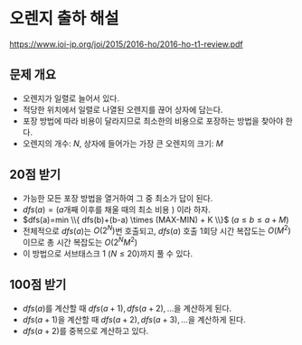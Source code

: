 # 오렌지 출하 해설
https://www.ioi-jp.org/joi/2015/2016-ho/2016-ho-t1-review.pdf
## 문제 개요
+ 오렌지가 일렬로 늘어서 있다.  
+ 적당한 위치에서 일렬로 나열된 오렌지를 끊어 상자에 담는다.  
+ 포장 방법에 따라 비용이 달라지므로 최소한의 비용으로 포장하는 방법을 찾아야 한다.  
+ 오렌지의 개수: $N$, 상자에 들어가는 가장 큰 오렌지의 크기: $M$
## 20점 받기
+ 가능한 모든 포장 방법을 열거하여 그 중 최소가 답이 된다.
+ $dfs(a)=(a$개째 이후를 채울 때의 최소 비용 $)$ 이라 하자.
+ $dfs(a)=min \\{ dfs(b)+(b-a) \times (MAX-MIN) + K \\}$ $(a \le b \le a+M)$
+ 전체적으로 $dfs(a)$는 $O(2^N)$번 호출되고, $dfs(a)$ 호출 1회당 시간 복잡도는 $O(M^2)$ 이므로 총 시간 복잡도는 $O(2^N M^2)$
+ 이 방법으로 서브태스크 1 $(N \le 20)$까지 풀 수 있다.
## 100점 받기
+ $dfs(a)$를 계산할 때 $dfs(a+1), dfs(a+2), ...$을 계산하게 된다.
+ $dfs(a+1)$을 계산할 때 $dfs(a+2), dfs(a+3), ...$을 계산하게 된다.
+ $dfs(a+2)$를 중복으로 계산하고 있다.
